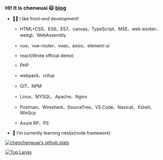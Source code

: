 ### HI! It is chenwuai 😃 [blog](https://xxcc.fun)
+ 🤟🏻 I like front-end development!
    + HTML+CSS、ES6、ES7、canvas、TypeScript、MSE、web worker、webgl、WebAssembly
    + vue、vue-router、vuex、axios、element-ui
    + react(Wrote official demo)
    + PHP
    + webpack、rollup
    + GIT、NPM
    + Linux、MYSQL、Apache、Nginx
    
    + Postman、Wireshark、SourceTree、VS Code、Navicat、Xshell、WinScp
    + Axure RP、PS
+ 🌱 I’m currently learning nestjs(node framework)


[![chenchenwuai's github stats](https://github-readme-stats.vercel.app/api?username=chenchenwuai&show_icons=true&theme=radical)](https://github.com/anuraghazra/github-readme-stats)

[![Top Langs](https://github-readme-stats.vercel.app/api/top-langs/?username=chenchenwuai&layout=compact)](https://github.com/anuraghazra/github-readme-stats)
